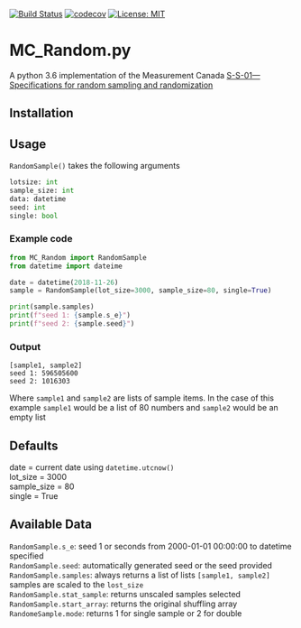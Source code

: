 [![Build Status](https://travis-ci.org/Snowcola/MC_Random.svg?branch=master)](https://travis-ci.org/Snowcola/MC_Random) [![codecov](https://codecov.io/gh/Snowcola/MC_Random/branch/master/graph/badge.svg)](https://codecov.io/gh/Snowcola/MC_Random) [![License: MIT](https://img.shields.io/badge/License-MIT-yellow.svg)](https://opensource.org/licenses/MIT )  
# MC_Random.py

A python 3.6 implementation of the Measurement Canada [S-S-01—Specifications for random sampling and randomization](https://strategis.ic.gc.ca/eic/site/mc-mc.nsf/eng/lm00180.html)

## Installation


## Usage
`RandomSample()` takes the following arguments
```python
lotsize: int
sample_size: int
data: datetime
seed: int
single: bool
```
### Example code
```python
from MC_Random import RandomSample
from datetime import dateime

date = datetime(2018-11-26)
sample = RandomSample(lot_size=3000, sample_size=80, single=True)

print(sample.samples)
print(f"seed 1: {sample.s_e}")
print(f"seed 2: {sample.seed}")
```
### Output
```
[sample1, sample2]
seed 1: 596505600
seed 2: 1016303
```

Where `sample1` and `sample2` are lists of sample items. In the case of this example `sample1` would be a list of 80 numbers and `sample2` would be an empty list

## Defaults
date = current date using  `datetime.utcnow()`  
lot_size = 3000  
sample_size = 80  
single = True  

## Available Data

`RandomSample.s_e`: seed 1 or seconds from 2000-01-01 00:00:00 to datetime specified  
`RandomSample.seed`: automatically generated seed or the seed provided
`RandomSample.samples`: always returns a list of lists `[sample1, sample2]` samples are scaled to the `lost_size`  
`RandomSample.stat_sample`: returns unscaled samples selected  
`RandomSample.start_array`: returns the original shuffling array  
`RandomeSample.mode`: returns 1 for single sample or 2 for double


